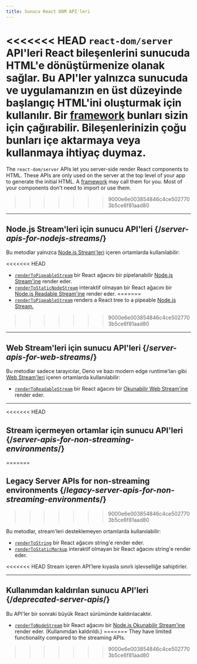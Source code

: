 ```yaml
---
title: Sunucu React DOM API'leri
---
```


<Intro>

<<<<<<< HEAD
`react-dom/server` API'leri React bileşenlerini sunucuda HTML'e dönüştürmenize olanak sağlar. Bu API'ler yalnızca sunucuda ve uygulamanızın en üst düzeyinde başlangıç HTML'ini oluşturmak için kullanılır. Bir [framework](/learn/start-a-new-react-project#production-grade-react-frameworks) bunları sizin için çağırabilir. Bileşenlerinizin çoğu bunları içe aktarmaya veya kullanmaya ihtiyaç duymaz.
=======
The `react-dom/server` APIs let you server-side render React components to HTML. These APIs are only used on the server at the top level of your app to generate the initial HTML. A [framework](/learn/start-a-new-react-project#production-grade-react-frameworks) may call them for you. Most of your components don't need to import or use them.
>>>>>>> 9000e6e003854846c4ce5027703b5ce6f81aad80

</Intro>

---

## Node.js Stream'leri için sunucu API'leri {/*server-apis-for-nodejs-streams*/}

Bu metodlar yalnızca [Node.js Stream'leri](https://nodejs.org/api/stream.html) içeren ortamlarda kullanılabilir:

<<<<<<< HEAD
* [`renderToPipeableStream`](/reference/react-dom/server/renderToPipeableStream) bir React ağacını bir pipelanabilir [Node.js Stream'ine](https://nodejs.org/api/stream.html) render eder.
* [`renderToStaticNodeStream`](/reference/react-dom/server/renderToStaticNodeStream) interaktif olmayan bir React ağacını bir [Node.js Readable Stream'ine](https://nodejs.org/api/stream.html#readable-streams) render eder.
=======
* [`renderToPipeableStream`](/reference/react-dom/server/renderToPipeableStream) renders a React tree to a pipeable [Node.js Stream.](https://nodejs.org/api/stream.html)
>>>>>>> 9000e6e003854846c4ce5027703b5ce6f81aad80

---

## Web Stream'leri için sunucu API'leri {/*server-apis-for-web-streams*/}

Bu metodlar sadece tarayıcılar, Deno ve bazı modern edge runtime'ları gibi [Web Stream'leri](https://developer.mozilla.org/en-US/docs/Web/API/Streams_API) içeren ortamlarda kullanılabilir:

* [`renderToReadableStream`](/reference/react-dom/server/renderToReadableStream) bir React ağacını bir [Okunabilir Web Stream'ine](https://developer.mozilla.org/en-US/docs/Web/API/ReadableStream) render eder.

---

<<<<<<< HEAD
## Stream içermeyen ortamlar için sunucu API'leri {/*server-apis-for-non-streaming-environments*/}
=======
## Legacy Server APIs for non-streaming environments {/*legacy-server-apis-for-non-streaming-environments*/}
>>>>>>> 9000e6e003854846c4ce5027703b5ce6f81aad80

Bu metodlar, stream'leri desteklemeyen ortamlarda kullanılabilir:

* [`renderToString`](/reference/react-dom/server/renderToString) bir React ağacını string'e render eder.
* [`renderToStaticMarkup`](/reference/react-dom/server/renderToStaticMarkup) interaktif olmayan bir React ağacını string'e render eder.

<<<<<<< HEAD
Stream içeren API'lere kıyasla sınırlı işlevselliğe sahiptirler.

---

## Kullanımdan kaldırılan sunucu API'leri {/*deprecated-server-apis*/}

<Deprecated>

Bu API'ler bir sonraki büyük React sürümünde kaldırılacaktır.

</Deprecated>

* [`renderToNodeStream`](/reference/react-dom/server/renderToNodeStream) bir React ağacını bir [Node.js Okunabilir Stream'ine](https://nodejs.org/api/stream.html#readable-streams) render eder. (Kullanımdan kaldırıldı.)
=======
They have limited functionality compared to the streaming APIs.
>>>>>>> 9000e6e003854846c4ce5027703b5ce6f81aad80
